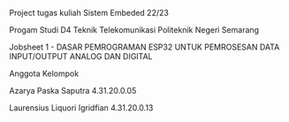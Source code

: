 Project tugas kuliah Sistem Embeded 22/23

Progam Studi D4 Teknik Telekomunikasi Politeknik Negeri Semarang

Jobsheet 1 - DASAR PEMROGRAMAN ESP32 UNTUK PEMROSESAN DATA INPUT/OUTPUT ANALOG DAN DIGITAL

Anggota Kelompok

Azarya Paska Saputra 4.31.20.0.05

Laurensius Liquori Igridfian 4.31.20.0.13
